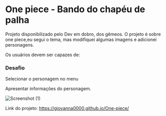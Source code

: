 <h1>One piece - Bando do chapéu de palha</h1>
<p>Projeto disponibilizado pelo Dev em dobro, dos gêmeos.
O projeto é sobre one piece,eu segui o tema, mas modifiquei algumas imagens e adicionei personagens.</p> 
Os usuários devem ser capazes de:
<h3> Desafio </h3>
 <p>Selecionar o personagem no menu
   
Apresentar informações do personagem.</p>

![Screenshot (1)](https://github.com/Giovanna0000/One-piece/assets/165067896/8e83641c-9eaf-4fd6-bd3d-dbbb9f9958f1) 

Link do projeto: https://giovanna0000.github.io/One-piece/
